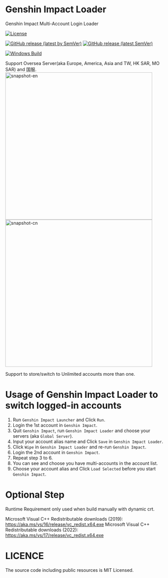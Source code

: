 # Genshin Impact Loader
Genshin Impact Multi-Account Login Loader

[![License][license-svg]][license-link]

[![GitHub release (latest by SemVer)](https://img.shields.io/github/downloads/Chilledheart/GenshinImpactLoader/latest/total)](https://github.com/Chilledheart/GenshinImpactLoader/releases/latest)
[![GitHub release (latest SemVer)](https://img.shields.io/github/v/release/Chilledheart/GenshinImpactLoader)](https://github.com/Chilledheart/GenshinImpactLoader/releases)

[![Windows Build](https://github.com/Chilledheart/GenshinImpactLoader/actions/workflows/publish.yml/badge.svg)](https://github.com/Chilledheart/GenshinImpactLoader/actions/workflows/publish.yml)

Support Oversea Server(aka Europe, America, Asia and TW, HK SAR, MO SAR) and 国服.
<img width="460" alt="snapshot-en" src="https://github.com/Chilledheart/GenshinImpactLoader/assets/54673341/751f4a39-8c26-4ada-bfb3-7769c421baaa">
<img width="460" alt="snapshot-cn" src="https://github.com/Chilledheart/GenshinImpactLoader/assets/54673341/b693a113-60ad-4ada-831f-a66e12f743f9">

Support to store/switch to Unlimited accounts more than one.

# Usage of Genshin Impact Loader to switch logged-in accounts

1. Run `Genshin Impact Launcher` and Click `Run`.
2. Login the 1st account in `Genshin Impact`.
3. Quit `Genshin Impact`, run `Genshin Impact Loader` and choose your servers (aka `Global Server`).
4. Input your account alias name and Click `Save` in `Genshin Impact Loader`.
5. Click `Wipe` in `Genshin Impact Loader` and re-run `Genshin Impact`.
6. Login the 2nd account in `Genshin Impact`.
7. Repeat step 3 to 6.
8. You can see and choose you have multi-accounts in the account list.
9. Choose your account alias and Click `Load Selected` before you start `Genshin Impact`.

# Optional Step

Runtime Requirement only used when build manually with dynamic crt.

Microsoft Visual C++ Redistributable downloads (2019): https://aka.ms/vs/16/release/vc_redist.x64.exe
Microsoft Visual C++ Redistributable downloads (2022): https://aka.ms/vs/17/release/vc_redist.x64.exe

# LICENCE
The source code including public resources is MIT Licensed.

[license-svg]: https://img.shields.io/badge/license-MIT-lightgrey.svg
[license-link]: LICENSE

